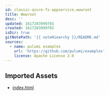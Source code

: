```yaml
---
id: classic-azure-fs-appservice.wwwroot
title: Wwwroot
desc: ''
updated: 1617203999765
created: 1617203999765
isDir: true
gitNotePath: '{{ noteHiearchy }}/README.md'
sources:
  - name: pulumi examples
    url: 'https://github.com/pulumi/examples'
    license: Apache License 2.0
---
```

## Imported Assets

- [index.html](/assets/index.html)

